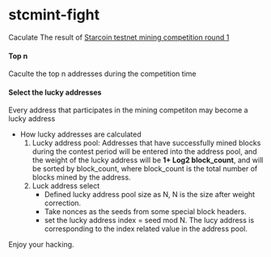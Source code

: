 # stcmint-fight
Caculate The result of [Starcoin testnet mining competition round 1](http://news.starcoin.org/en/2020/starcoin_testnet_mining_competition_r1/)

#### Top n
Caculte the top n addresses during the competition time
#### Select the lucky addresses
Every address that participates in the mining competiton may become a lucky address

* How lucky addresses are calculated
    1. Lucky address pool: Addresses that have successfully mined blocks during the contest period will be entered into the address pool, and the weight of the lucky address will be **1+ Log2 block_count**, and will be sorted by block_count, where block_count is the total number of blocks mined by the address.
    2. Luck address select
        * Defined lucky address pool size as N, N is the size after weight correction.
        * Take nonces as the seeds from some special block headers.
        * set the lucky address index = seed mod N. The lucy address is corresponding to the index related value in the address pool.

Enjoy your hacking.
